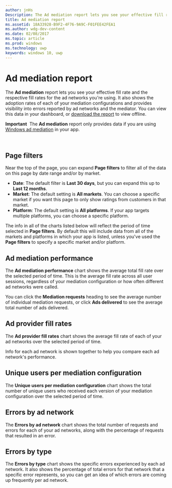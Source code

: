 ---author: jnHsDescription: The Ad mediation report lets you see your effective fill rate and the respective fill rates for the ad networks you're using.title: Ad mediation reportms.assetid: 18A33928-B9F2-4F76-9A9C-F01FEE42FEA1ms.author: wdg-dev-contentms.date: 02/08/2017ms.topic: articlems.prod: windowsms.technology: uwpkeywords: windows 10, uwp---# Ad mediation reportThe **Ad mediation** report lets you see your effective fill rate and the respective fill rates for the ad networks you're using. It also shows the adoption rates of each of your mediation configurations and provides visibility into errors reported by ad networks and the mediator. You can view this data in your dashboard, or [download the report](download-analytic-reports.md) to view offline.**Important**  The **Ad mediation** report only provides data if you are using [Windows ad mediation](https://msdn.microsoft.com/library/windows/apps/xaml/dn864359) in your app. ## Page filtersNear the top of the page, you can expand **Page filters** to filter all of the data on this page by date range and/or by market.-   **Date**: The default filter is **Last 30 days**, but you can expand this up to **Last 12 months**.-   **Market**: The default setting is **All markets**. You can choose a specific market if you want this page to only show ratings from customers in that market.-   **Platform**: The default setting is **All platforms**. If your app targets multiple platforms, you can choose a specific platform.The info in all of the charts listed below will reflect the period of time selected in **Page filters**. By default this will include data from all of the markets and platforms in which your app is listed, unless you've used the **Page filters** to specify a specific market and/or platform.## Ad mediation performanceThe **Ad mediation performance** chart shows the average total fill rate over the selected period of time. This is the average fill rate across all user sessions, regardless of your mediation configuration or how often different ad networks were called.You can click the **Mediation requests** heading to see the average number of individual mediation requests, or click **Ads delivered** to see the average total number of ads delivered.## Ad provider fill ratesThe **Ad provider fill rates** chart shows the average fill rate of each of your ad networks over the selected period of time.Info for each ad network is shown together to help you compare each ad network's performance.## Unique users per mediation configurationThe **Unique users per mediation configuration** chart shows the total number of unique users who received each version of your mediation configuration over the selected period of time.## Errors by ad networkThe **Errors by ad network** chart shows the total number of requests and errors for each of your ad networks, along with the percentage of requests that resulted in an error.## Errors by typeThe **Errors by type** chart shows the specific errors experienced by each ad network. It also shows the percentage of total errors for that network that a specific error represents, so you can get an idea of which errors are coming up frequently per ad network.  